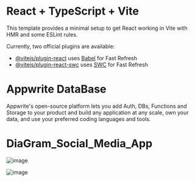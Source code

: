 # React + TypeScript + Vite

This template provides a minimal setup to get React working in Vite with HMR and some ESLint rules.

Currently, two official plugins are available:

- [@vitejs/plugin-react](https://github.com/vitejs/vite-plugin-react/blob/main/packages/plugin-react/README.md) uses [Babel](https://babeljs.io/) for Fast Refresh
- [@vitejs/plugin-react-swc](https://github.com/vitejs/vite-plugin-react-swc) uses [SWC](https://swc.rs/) for Fast Refresh

# Appwrite DataBase
Appwrite's open-source platform lets you add Auth, DBs, Functions and Storage to your product and build any application at any scale, own your data, and use your preferred coding languages and tools.

# DiaGram_Social_Media_App

![image](https://github.com/AymanAbusura/DiaGram_Social_Media_App/assets/113180347/56cbdbc3-a6bc-41a7-bbdb-a2fcf77ad394)

![image](https://github.com/AymanAbusura/DiaGram_Social_Media_App/assets/113180347/88cf8cfc-961d-4411-b92f-48ecac0421cd)